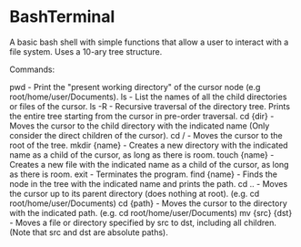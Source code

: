 # BashTerminal
 
A basic bash shell with simple functions that allow a user to interact with a file system. Uses a 10-ary tree structure. 

Commands:

pwd	- Print the "present working directory" of the cursor node (e.g root/home/user/Documents).
ls	- List the names of all the child directories or files of the cursor.
ls -R	- Recursive traversal of the directory tree. Prints the entire tree starting from the cursor in
pre-order traversal.
cd {dir}	- Moves the cursor to the child directory with the indicated name (Only consider the direct children of the cursor).
cd /	- Moves the cursor to the root of the tree.
mkdir {name}	- Creates a new directory with the indicated name as a child of the cursor, as long as there is room.
touch {name}	- Creates a new file with the indicated name as a child of the cursor, as long as there is room.
exit	- Terminates the program.
find {name}	- Finds the node in the tree with the indicated name and prints the path.
cd ..	- Moves the cursor up to its parent directory (does nothing at root).
(e.g. cd root/home/user/Documents)
cd {path}	- Moves the cursor to the directory with the indicated path.
(e.g. cd root/home/user/Documents)
mv {src} {dst}	- Moves a file or directory specified by src to dst, including all children.
(Note that src and dst are absolute paths).
